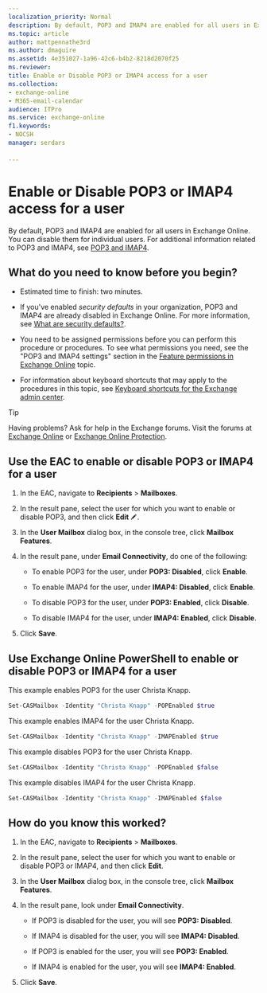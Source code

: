 ```yaml
---
localization_priority: Normal
description: By default, POP3 and IMAP4 are enabled for all users in Exchange Online. You can disable them for individual users. For additional information related to POP3 and IMAP4, see POP3 and IMAP4.
ms.topic: article
author: mattpennathe3rd
ms.author: dmaguire
ms.assetid: 4e351027-1a96-42c6-b4b2-8218d2070f25
ms.reviewer: 
title: Enable or Disable POP3 or IMAP4 access for a user
ms.collection: 
- exchange-online
- M365-email-calendar
audience: ITPro
ms.service: exchange-online
f1.keywords:
- NOCSH
manager: serdars

---
```


# Enable or Disable POP3 or IMAP4 access for a user

By default, POP3 and IMAP4 are enabled for all users in Exchange Online. You can disable them for individual users. For additional information related to POP3 and IMAP4, see [POP3 and IMAP4](pop3-and-imap4.md).

## What do you need to know before you begin?

- Estimated time to finish: two minutes.

- If you've enabled _security defaults_ in your organization, POP3 and IMAP4 are already disabled in Exchange Online. For more information, see [What are security defaults?](https://docs.microsoft.com/azure/active-directory/conditional-access/concept-conditional-access-security-defaults).

- You need to be assigned permissions before you can perform this procedure or procedures. To see what permissions you need, see the "POP3 and IMAP4 settings" section in the [Feature permissions in Exchange Online](../../permissions-exo/feature-permissions.md) topic.

- For information about keyboard shortcuts that may apply to the procedures in this topic, see [Keyboard shortcuts for the Exchange admin center](../../accessibility/keyboard-shortcuts-in-admin-center.md).

> [!TIP]
> Having problems? Ask for help in the Exchange forums. Visit the forums at [Exchange Online](https://go.microsoft.com/fwlink/p/?linkId=267542) or [Exchange Online Protection](https://go.microsoft.com/fwlink/p/?linkId=285351).

## Use the EAC to enable or disable POP3 or IMAP4 for a user

1. In the EAC, navigate to **Recipients** \> **Mailboxes**.

2. In the result pane, select the user for which you want to enable or disable POP3, and then click **Edit** ![Edit icon](../../media/ITPro_EAC_EditIcon.gif).

3. In the **User Mailbox** dialog box, in the console tree, click **Mailbox Features**.

4. In the result pane, under **Email Connectivity**, do one of the following:

   - To enable POP3 for the user, under **POP3: Disabled**, click **Enable**.

   - To enable IMAP4 for the user, under **IMAP4: Disabled**, click **Enable**.

   - To disable POP3 for the user, under **POP3: Enabled**, click **Disable**.

   - To disable IMAP4 for the user, under **IMAP4: Enabled**, click **Disable**.

5. Click **Save**.

## Use Exchange Online PowerShell to enable or disable POP3 or IMAP4 for a user

This example enables POP3 for the user Christa Knapp.

```PowerShell
Set-CASMailbox -Identity "Christa Knapp" -POPEnabled $true
```

This example enables IMAP4 for the user Christa Knapp.

```PowerShell
Set-CASMailbox -Identity "Christa Knapp" -IMAPEnabled $true
```

This example disables POP3 for the user Christa Knapp.

```PowerShell
Set-CASMailbox -Identity "Christa Knapp" -POPEnabled $false
```

This example disables IMAP4 for the user Christa Knapp.

```PowerShell
Set-CASMailbox -Identity "Christa Knapp" -IMAPEnabled $false
```

## How do you know this worked?

1. In the EAC, navigate to **Recipients** \> **Mailboxes**.

2. In the result pane, select the user for which you want to enable or disable POP3 or IMAP4, and then click **Edit**.

3. In the **User Mailbox** dialog box, in the console tree, click **Mailbox Features**.

4. In the result pane, look under **Email Connectivity**.

   - If POP3 is disabled for the user, you will see **POP3: Disabled**.

   - If IMAP4 is disabled for the user, you will see **IMAP4: Disabled**.

   - If POP3 is enabled for the user, you will see **POP3: Enabled**.

   - If IMAP4 is enabled for the user, you will see **IMAP4: Enabled**.

5. Click **Save**.
